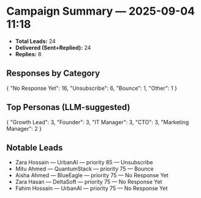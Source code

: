 # Campaign Summary — 2025-09-04 11:18

- **Total Leads:** 24
- **Delivered (Sent+Replied):** 24
- **Replies:** 8

## Responses by Category
{
  "No Response Yet": 16,
  "Unsubscribe": 6,
  "Bounce": 1,
  "Other": 1
}

## Top Personas (LLM-suggested)
{
  "Growth Lead": 3,
  "Founder": 3,
  "IT Manager": 3,
  "CTO": 3,
  "Marketing Manager": 2
}

## Notable Leads
- Zara Hossain — UrbanAI — priority 85 — Unsubscribe
- Mitu Ahmed — QuantumStack — priority 75 — Bounce
- Aisha Ahmed — BlueEagle — priority 75 — No Response Yet
- Zara Hasan — DeltaSoft — priority 75 — No Response Yet
- Fahim Hossain — UrbanAI — priority 75 — No Response Yet
